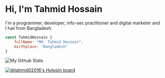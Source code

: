 # Hi, I'm Tahmid Hossain

I'm a programmer, developer, info-sec practitioner and digital marketer and I hail from Bangladesh.

```javascript
const TahmidHossain {
    fullName: "Md. Tahmid Hossain",
    birthplace: "Bangladesh"
}
```

![My Github Stats](https://github-readme-stats.vercel.app/api?username=tahmid02016&show_icons=true&theme=merko)

[![@tahmid02016's Holopin board](https://holopin.io/api/user/board?user=tahmid02016)](https://holopin.io/@tahmid02016)
